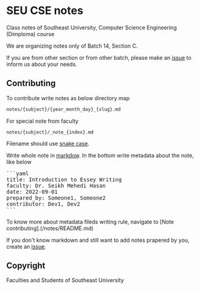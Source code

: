 # SEU CSE notes

Class notes of Southeast University, Computer Science Engineering (Dimploma) course

We are organizing notes only of Batch 14, Section C.

If you are from other section or from other batch, please make an [issue](https://github.com/HazzazBinFaiz/seu-cse-notes/issues) to inform us about your needs.

## Contributing

To contribute write notes as below directory map

```bash
notes/{subject}/{year_month_day}_{slug}.md
```

For special note from faculty
```
notes/{subject}/_note_{index}.md
```

Filename should use [snake case](https://en.wikipedia.org/wiki/Snake_case).


Write whole note in [markdow](https://docs.github.com/github/writing-on-github/getting-started-with-writing-and-formatting-on-github/basic-writing-and-formatting-syntax).
In the bottom write metadata about the note, like below


<pre>
```yaml
title: Introduction to Essey Writing
faculty: Dr. Seikh Mehedi Hasan
date: 2022-09-01
prepared_by: Someone1, Someone2
contributor: Dev1, Dev2
```
</pre>

To know more about metadata fileds writing rule, navigate to [Note contributing].(/notes/README.md)

If you don't know markdown and still want to add notes prapered by you, create an [issue](https://github.com/HazzazBinFaiz/seu-cse-notes/issues).


## Copyright

Faculties and Students of Southeast University

